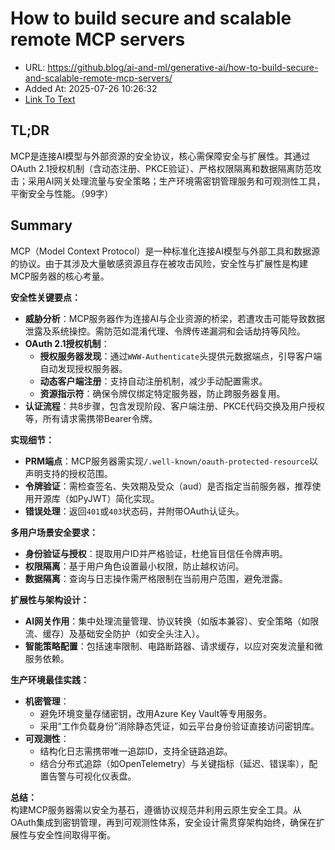 # How to build secure and scalable remote MCP servers
- URL: https://github.blog/ai-and-ml/generative-ai/how-to-build-secure-and-scalable-remote-mcp-servers/
- Added At: 2025-07-26 10:26:32
- [Link To Text](2025-07-26-how-to-build-secure-and-scalable-remote-mcp-servers_raw.md)

## TL;DR


MCP是连接AI模型与外部资源的安全协议，核心需保障安全与扩展性。其通过OAuth 2.1授权机制（含动态注册、PKCE验证）、严格权限隔离和数据隔离防范攻击；采用AI网关处理流量与安全策略；生产环境需密钥管理服务和可观测性工具，平衡安全与性能。（99字）

## Summary


MCP（Model Context Protocol）是一种标准化连接AI模型与外部工具和数据源的协议。由于其涉及大量敏感资源且存在被攻击风险，安全性与扩展性是构建MCP服务器的核心考量。

**安全性关键要点：**  
- **威胁分析**：MCP服务器作为连接AI与企业资源的桥梁，若遭攻击可能导致数据泄露及系统操控。需防范如混淆代理、令牌传递漏洞和会话劫持等风险。  
- **OAuth 2.1授权机制**：  
  - **授权服务器发现**：通过`WWW-Authenticate`头提供元数据端点，引导客户端自动发现授权服务器。  
  - **动态客户端注册**：支持自动注册机制，减少手动配置需求。  
  - **资源指示符**：确保令牌仅绑定特定服务器，防止跨服务器复用。  
- **认证流程**：共8步骤，包含发现阶段、客户端注册、PKCE代码交换及用户授权等，所有请求需携带Bearer令牌。  

**实现细节：**  
- **PRM端点**：MCP服务器需实现`/.well-known/oauth-protected-resource`以声明支持的授权范围。  
- **令牌验证**：需检查签名、失效期及受众（aud）是否指定当前服务器，推荐使用开源库（如PyJWT）简化实现。  
- **错误处理**：返回`401`或`403`状态码，并附带OAuth认证头。  

**多用户场景安全要求：**  
- **身份验证与授权**：提取用户ID并严格验证，杜绝盲目信任令牌声明。  
- **权限隔离**：基于用户角色设置最小权限，防止越权访问。  
- **数据隔离**：查询与日志操作需严格限制在当前用户范围，避免泄露。  

**扩展性与架构设计：**  
- **AI网关作用**：集中处理流量管理、协议转换（如版本兼容）、安全策略（如限流、缓存）及基础安全防护（如安全头注入）。  
- **智能策略配置**：包括速率限制、电路断路器、请求缓存，以应对突发流量和微服务依赖。  

**生产环境最佳实践：**  
- **机密管理**：  
  - 避免环境变量存储密钥，改用Azure Key Vault等专用服务。  
  - 采用“工作负载身份”消除静态凭证，如云平台身份验证直接访问密钥库。  
- **可观测性**：  
  - 结构化日志需携带唯一追踪ID，支持全链路追踪。  
  - 结合分布式追踪（如OpenTelemetry）与关键指标（延迟、错误率），配置告警与可视化仪表盘。  

**总结：**  
构建MCP服务器需以安全为基石，遵循协议规范并利用云原生安全工具。从OAuth集成到密钥管理，再到可观测性体系，安全设计需贯穿架构始终，确保在扩展性与安全性间取得平衡。
